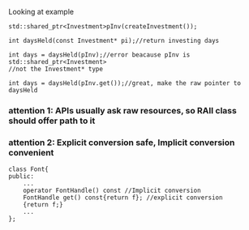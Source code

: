  Looking at example
```
std::shared_ptr<Investment>pInv(createInvestment());

int daysHeld(const Investment* pi);//return investing days

int days = daysHeld(pInv);//error beacause pInv is std::shared_ptr<Investment>
//not the Investment* type

int days = daysHeld(pInv.get());//great, make the raw pointer to daysHeld
```

### attention 1: APIs usually ask raw resources, so RAII class should offer path to it

### attention 2: Explicit conversion safe, Implicit conversion convenient
```
class Font{
public:	
	...
	operator FontHandle() const //Implicit conversion
	FontHandle get() const{return f}; //explicit conversion
	{return f;}
	...
};
```